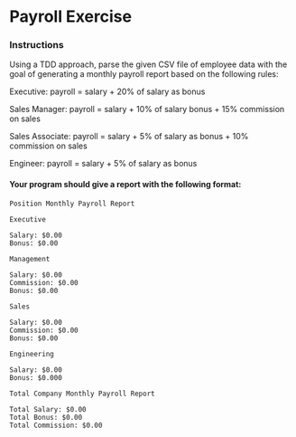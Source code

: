 # Payroll Exercise

### Instructions

Using a TDD approach, parse the given CSV file of employee data with the goal of generating a monthly payroll report based on the following rules:

Executive: payroll = salary + 20% of salary as bonus

Sales Manager: payroll = salary + 10% of salary bonus + 15% commission on sales

Sales Associate: payroll = salary + 5% of salary as bonus + 10% commission on sales

Engineer: payroll = salary + 5% of salary as bonus

#### Your program should give a report with the following format:

    Position Monthly Payroll Report

    Executive

    Salary: $0.00
    Bonus: $0.00

    Management

    Salary: $0.00
    Commission: $0.00
    Bonus: $0.00

    Sales

    Salary: $0.00
    Commission: $0.00
    Bonus: $0.00

    Engineering

    Salary: $0.00
    Bonus: $0.000

    Total Company Monthly Payroll Report

    Total Salary: $0.00
    Total Bonus: $0.00
    Total Commission: $0.00